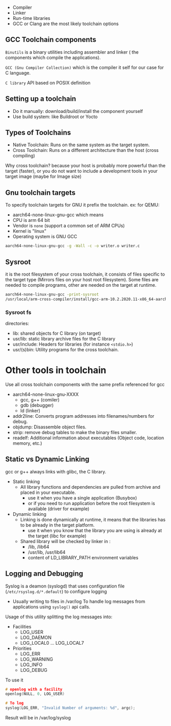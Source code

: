 - Compiler
- Linker
- Run-time libraries
- GCC or Clang are the most likely toolchain options
## GCC Toolchain components
`Binutils` is a binary utilities including assembler and linker ( the components which compile the applications).

`GCC (Gnu Compiler Collection)` which is the compiler it self for our case for C language.

`C library` API based on POSIX definition

## Setting up a toolchain
- Do it manually: download/build/install the component yourself
- Use build system: like Buildroot or Yocto

## Types of Toolchains
- Native Toolchain: Runs on the same system as the target system.
- Cross Toolchain: Runs on a different architecture than the host (cross compiling)

Why cross toolchain? because your host is probably more powerful than the target (faster), or you do not want to include a development tools in your target image (maybe for Image size)

## Gnu toolchain targets
To specify toolchain targets for GNU it prefix the toolchain.
ex:
for QEMU:
- aarch64-none-linux-gnu-gcc
which means
- CPU is arm 64 bit
- Vendor is `none` (support a common set of ARM CPUs)
- Kernel is "linux"
- Operating system is GNU GCC

``` bash
aarch64-none-linux-gnu-gcc -g -Wall -c -o writer.o writer.c
```

## Sysroot
it is the root filesystem of your cross toolchain, it consists of files specific to the target type (Mirrors files on your host root filesystem).
Some files are needed to compile programs, other are needed on the target at runtime.

``` bash
aarch64-none-linux-gnu-gcc -print-sysroot
/usr/local/arm-cross-compiler/install/gcc-arm-10.2.2020.11-x86_64-aarch64-nonw-linux-gnu/bin/../aarch64-none-linux-gnu/libc
```

### Sysroot fs
directories:
- lib: shared objects for C library (on target)
- usr/lib: static library archive files for the C library
- usr/include: Headers for libraries (for instance `<stdio.h>`)
- usr/(s)bin: Utility programs for the cross toolchain.

# Other tools in toolchain
Use all cross toolchain components with the same prefix referenced for gcc
- aarch64-none-linux-gnu-XXXX
	- gcc, g++ (comiler)
	- gdb  (debugger)
	- ld (linker)
- addr2line: Converts program addresses into filenames/numbers for debug.
- objdump: Disassemble object files.
- strip: remove debug tables to make the binary files smaller.
- readelf: Additional information about executables (Object code, location memory, etc.)

## Static vs Dynamic Linking
gcc or g++ always links with glibc, the C library.
- Static linking
	- All library functions and dependencies are pulled from archive and placed in your executable.
		- use it when you have a single application (Busybox)
		- or if you need to run application before the root filesystem is available (driver for example)
- Dynamic linking
	- Linking is done dynamically at runtime, it means that the libraries has to be already in the target platform.
		- use it when you know that the library you are using is already at the target (libc for example)
	- Shared library will be checked by linker in :
		- /lib, /lib64
		- /usr/lib, /usr/lib64
		- content of LD_LIBRARY_PATH environment variables

## Logging and Debugging
Syslog is a deamon (syslogd) that uses configuration file (`/etc/rsyslog.d/*.default`) to configure logging
- Usually writing to files in /var/log
To handle log messages from applications using `syslog()` api calls.

Usage of this utility splitting the log messages into:
- Facilities
	- LOG_USER
	- LOG_DAEMON
	- LOG_LOCAL0 ... LOG_LOCAL7
- Priorities
	- LOG_ERR
	- LOG_WARNING
	- LOG_INFO
	- LOG_DEBUG

To use it 
``` c
# openlog with a facility
openlog(NULL, 0, LOG_USER)

# To log
syslog(LOG_ERR, "Invalid Number of arguments: %d", argc);
```

Result will be in /var/log/syslog